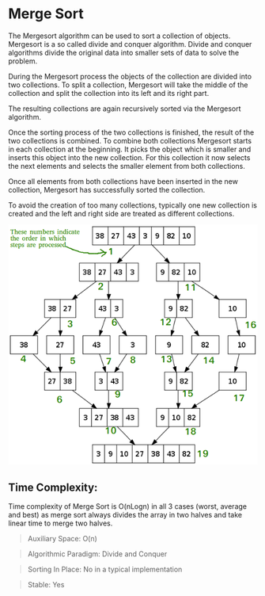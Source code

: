 # Merge Sort

The Mergesort algorithm can be used to sort a collection of objects. Mergesort is a so called divide and conquer algorithm. Divide and conquer algorithms divide the original data into smaller sets of data to solve the problem.

During the Mergesort process the objects of the collection are divided into two collections. To split a collection, Mergesort will take the middle of the collection and split the collection into its left and its right part.

The resulting collections are again recursively sorted via the Mergesort algorithm.

Once the sorting process of the two collections is finished, the result of the two collections is combined. To combine both collections Mergesort starts in each collection at the beginning. It picks the object which is smaller and inserts this object into the new collection. For this collection it now selects the next elements and selects the smaller element from both collections.

Once all elements from both collections have been inserted in the new collection, Mergesort has successfully sorted the collection.

To avoid the creation of too many collections, typically one new collection is created and the left and right side are treated as different collections.



![alt text](https://github.com/jorgecasariego/Interview-Questions/blob/master/Merge%20Sort/Merge-Sort-Tutorial.png)



## Time Complexity:

Time complexity of Merge Sort is O(nLogn) in all 3 cases (worst, average and best) as merge sort always divides the array in two halves and take linear time to merge two halves.

  > Auxiliary Space: O(n)

  > Algorithmic Paradigm: Divide and Conquer

  > Sorting In Place: No in a typical implementation

  > Stable: Yes



